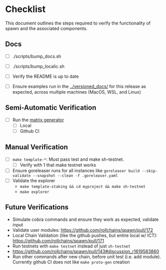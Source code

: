 # Checklist

This document outlines the steps required to verify the functionality of spawn and the associated components.

## Docs

- [ ] ./scripts/bump_docs.sh
- [ ] ./scripts/bump_localic.sh
- [ ] Verify the README is up to date
- [ ] Ensure examples run in the [../versioned_docs/](../versioned_docs/) for this release as expected, across multiple machines (MacOS, WSL, and Linux)


## Semi-Automatic Verification

- [ ] Run the [matrix generator](../../scripts/matrix_generator.py)
    - [ ] Local
    - [ ] Github CI

## Manual Verification

- [ ] `make template-*`: Must pass test and make sh-testnet.
    - [ ] Verify with 1 that make testnet works
- [ ] Ensure goreleaser runs for all instances like `goreleaser build --skip-validate --snapshot --clean -f .goreleaser.yaml`
- [ ] Validate the explorer
    - `make template-staking && cd myproject && make sh-testnet`
    - `make explorer`


## Future Verifications
- Simulate cobra commands and ensure they work as expected, validate input
- Validate user modules: https://github.com/rollchains/spawn/pull/172
- Local Chain Validation (like the github pushes, but entire local w/ ICT): https://github.com/rollchains/spawn/pull/171
- Run testnets with `make testnet` instead of just `sh-testnet`
- https://github.com/rollchains/spawn/pull/143#discussion_r1619583860
- Run other commands after new chain, before unit test (i.e. add module). Currently github CI does not like `make proto-gen` creation
